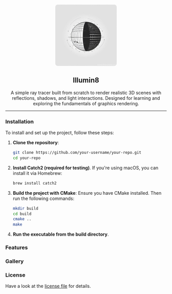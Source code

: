 <p align="center">
    <img src="images/illuminat8_logo.jpg" height="192" style="border-radius: 8px;">
    <h2 align="center">Illumin8</h2>
    <p align="center">A simple ray tracer built from scratch to render realistic 3D scenes with reflections, shadows, and light interactions. Designed for learning and exploring the fundamentals of graphics rendering.</p>
</p>

<hr>

### Installation

To install and set up the project, follow these steps:

1. **Clone the repository**:
    ```bash
    git clone https://github.com/your-username/your-repo.git
    cd your-repo
    ```

2. **Install Catch2 (required for testing)**. If you're using macOS, you can install it via Homebrew:
    ```bash
    brew install catch2
    ```

3. **Build the project with CMake**: Ensure you have CMake installed. Then run the following commands:
    ```bash
    mkdir build
    cd build
    cmake ..
    make
    ```

4. **Run the executable from the build directory**.

### Features

### Gallery

### License

Have a look at the [license file](./LICENSE) for details.